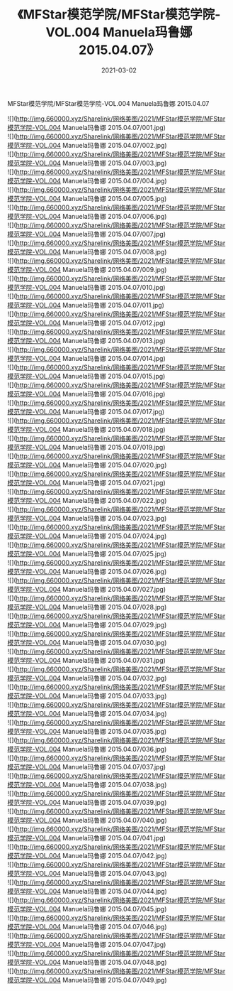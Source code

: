 ﻿---
layout: post
title:  《MFStar模范学院/MFStar模范学院-VOL.004 Manuela玛鲁娜 2015.04.07》
date:   2021-03-02
img: http://img.660000.xyz/Sharelink/网络美图/2021/MFStar模范学院/MFStar模范学院-VOL.004 Manuela玛鲁娜 2015.04.07/000.jpg
categories: [美女, 清纯, 唯美]
---

MFStar模范学院/MFStar模范学院-VOL.004 Manuela玛鲁娜 2015.04.07

 ![](http://img.660000.xyz/Sharelink/网络美图/2021/MFStar模范学院/MFStar模范学院-VOL.004 Manuela玛鲁娜 2015.04.07/001.jpg) <br>![](http://img.660000.xyz/Sharelink/网络美图/2021/MFStar模范学院/MFStar模范学院-VOL.004 Manuela玛鲁娜 2015.04.07/002.jpg) <br>![](http://img.660000.xyz/Sharelink/网络美图/2021/MFStar模范学院/MFStar模范学院-VOL.004 Manuela玛鲁娜 2015.04.07/003.jpg) <br>![](http://img.660000.xyz/Sharelink/网络美图/2021/MFStar模范学院/MFStar模范学院-VOL.004 Manuela玛鲁娜 2015.04.07/004.jpg) <br>![](http://img.660000.xyz/Sharelink/网络美图/2021/MFStar模范学院/MFStar模范学院-VOL.004 Manuela玛鲁娜 2015.04.07/005.jpg) <br>![](http://img.660000.xyz/Sharelink/网络美图/2021/MFStar模范学院/MFStar模范学院-VOL.004 Manuela玛鲁娜 2015.04.07/006.jpg) <br>![](http://img.660000.xyz/Sharelink/网络美图/2021/MFStar模范学院/MFStar模范学院-VOL.004 Manuela玛鲁娜 2015.04.07/007.jpg) <br>![](http://img.660000.xyz/Sharelink/网络美图/2021/MFStar模范学院/MFStar模范学院-VOL.004 Manuela玛鲁娜 2015.04.07/008.jpg) <br>![](http://img.660000.xyz/Sharelink/网络美图/2021/MFStar模范学院/MFStar模范学院-VOL.004 Manuela玛鲁娜 2015.04.07/009.jpg) <br>![](http://img.660000.xyz/Sharelink/网络美图/2021/MFStar模范学院/MFStar模范学院-VOL.004 Manuela玛鲁娜 2015.04.07/010.jpg) <br>![](http://img.660000.xyz/Sharelink/网络美图/2021/MFStar模范学院/MFStar模范学院-VOL.004 Manuela玛鲁娜 2015.04.07/011.jpg) <br>![](http://img.660000.xyz/Sharelink/网络美图/2021/MFStar模范学院/MFStar模范学院-VOL.004 Manuela玛鲁娜 2015.04.07/012.jpg) <br>![](http://img.660000.xyz/Sharelink/网络美图/2021/MFStar模范学院/MFStar模范学院-VOL.004 Manuela玛鲁娜 2015.04.07/013.jpg) <br>![](http://img.660000.xyz/Sharelink/网络美图/2021/MFStar模范学院/MFStar模范学院-VOL.004 Manuela玛鲁娜 2015.04.07/014.jpg) <br>![](http://img.660000.xyz/Sharelink/网络美图/2021/MFStar模范学院/MFStar模范学院-VOL.004 Manuela玛鲁娜 2015.04.07/015.jpg) <br>![](http://img.660000.xyz/Sharelink/网络美图/2021/MFStar模范学院/MFStar模范学院-VOL.004 Manuela玛鲁娜 2015.04.07/016.jpg) <br>![](http://img.660000.xyz/Sharelink/网络美图/2021/MFStar模范学院/MFStar模范学院-VOL.004 Manuela玛鲁娜 2015.04.07/017.jpg) <br>![](http://img.660000.xyz/Sharelink/网络美图/2021/MFStar模范学院/MFStar模范学院-VOL.004 Manuela玛鲁娜 2015.04.07/018.jpg) <br>![](http://img.660000.xyz/Sharelink/网络美图/2021/MFStar模范学院/MFStar模范学院-VOL.004 Manuela玛鲁娜 2015.04.07/019.jpg) <br>![](http://img.660000.xyz/Sharelink/网络美图/2021/MFStar模范学院/MFStar模范学院-VOL.004 Manuela玛鲁娜 2015.04.07/020.jpg) <br>![](http://img.660000.xyz/Sharelink/网络美图/2021/MFStar模范学院/MFStar模范学院-VOL.004 Manuela玛鲁娜 2015.04.07/021.jpg) <br>![](http://img.660000.xyz/Sharelink/网络美图/2021/MFStar模范学院/MFStar模范学院-VOL.004 Manuela玛鲁娜 2015.04.07/022.jpg) <br>![](http://img.660000.xyz/Sharelink/网络美图/2021/MFStar模范学院/MFStar模范学院-VOL.004 Manuela玛鲁娜 2015.04.07/023.jpg) <br>![](http://img.660000.xyz/Sharelink/网络美图/2021/MFStar模范学院/MFStar模范学院-VOL.004 Manuela玛鲁娜 2015.04.07/024.jpg) <br>![](http://img.660000.xyz/Sharelink/网络美图/2021/MFStar模范学院/MFStar模范学院-VOL.004 Manuela玛鲁娜 2015.04.07/025.jpg) <br>![](http://img.660000.xyz/Sharelink/网络美图/2021/MFStar模范学院/MFStar模范学院-VOL.004 Manuela玛鲁娜 2015.04.07/026.jpg) <br>![](http://img.660000.xyz/Sharelink/网络美图/2021/MFStar模范学院/MFStar模范学院-VOL.004 Manuela玛鲁娜 2015.04.07/027.jpg) <br>![](http://img.660000.xyz/Sharelink/网络美图/2021/MFStar模范学院/MFStar模范学院-VOL.004 Manuela玛鲁娜 2015.04.07/028.jpg) <br>![](http://img.660000.xyz/Sharelink/网络美图/2021/MFStar模范学院/MFStar模范学院-VOL.004 Manuela玛鲁娜 2015.04.07/029.jpg) <br>![](http://img.660000.xyz/Sharelink/网络美图/2021/MFStar模范学院/MFStar模范学院-VOL.004 Manuela玛鲁娜 2015.04.07/030.jpg) <br>![](http://img.660000.xyz/Sharelink/网络美图/2021/MFStar模范学院/MFStar模范学院-VOL.004 Manuela玛鲁娜 2015.04.07/031.jpg) <br>![](http://img.660000.xyz/Sharelink/网络美图/2021/MFStar模范学院/MFStar模范学院-VOL.004 Manuela玛鲁娜 2015.04.07/032.jpg) <br>![](http://img.660000.xyz/Sharelink/网络美图/2021/MFStar模范学院/MFStar模范学院-VOL.004 Manuela玛鲁娜 2015.04.07/033.jpg) <br>![](http://img.660000.xyz/Sharelink/网络美图/2021/MFStar模范学院/MFStar模范学院-VOL.004 Manuela玛鲁娜 2015.04.07/034.jpg) <br>![](http://img.660000.xyz/Sharelink/网络美图/2021/MFStar模范学院/MFStar模范学院-VOL.004 Manuela玛鲁娜 2015.04.07/035.jpg) <br>![](http://img.660000.xyz/Sharelink/网络美图/2021/MFStar模范学院/MFStar模范学院-VOL.004 Manuela玛鲁娜 2015.04.07/036.jpg) <br>![](http://img.660000.xyz/Sharelink/网络美图/2021/MFStar模范学院/MFStar模范学院-VOL.004 Manuela玛鲁娜 2015.04.07/037.jpg) <br>![](http://img.660000.xyz/Sharelink/网络美图/2021/MFStar模范学院/MFStar模范学院-VOL.004 Manuela玛鲁娜 2015.04.07/038.jpg) <br>![](http://img.660000.xyz/Sharelink/网络美图/2021/MFStar模范学院/MFStar模范学院-VOL.004 Manuela玛鲁娜 2015.04.07/039.jpg) <br>![](http://img.660000.xyz/Sharelink/网络美图/2021/MFStar模范学院/MFStar模范学院-VOL.004 Manuela玛鲁娜 2015.04.07/040.jpg) <br>![](http://img.660000.xyz/Sharelink/网络美图/2021/MFStar模范学院/MFStar模范学院-VOL.004 Manuela玛鲁娜 2015.04.07/041.jpg) <br>![](http://img.660000.xyz/Sharelink/网络美图/2021/MFStar模范学院/MFStar模范学院-VOL.004 Manuela玛鲁娜 2015.04.07/042.jpg) <br>![](http://img.660000.xyz/Sharelink/网络美图/2021/MFStar模范学院/MFStar模范学院-VOL.004 Manuela玛鲁娜 2015.04.07/043.jpg) <br>![](http://img.660000.xyz/Sharelink/网络美图/2021/MFStar模范学院/MFStar模范学院-VOL.004 Manuela玛鲁娜 2015.04.07/044.jpg) <br>![](http://img.660000.xyz/Sharelink/网络美图/2021/MFStar模范学院/MFStar模范学院-VOL.004 Manuela玛鲁娜 2015.04.07/045.jpg) <br>![](http://img.660000.xyz/Sharelink/网络美图/2021/MFStar模范学院/MFStar模范学院-VOL.004 Manuela玛鲁娜 2015.04.07/046.jpg) <br>![](http://img.660000.xyz/Sharelink/网络美图/2021/MFStar模范学院/MFStar模范学院-VOL.004 Manuela玛鲁娜 2015.04.07/047.jpg) <br>![](http://img.660000.xyz/Sharelink/网络美图/2021/MFStar模范学院/MFStar模范学院-VOL.004 Manuela玛鲁娜 2015.04.07/048.jpg) <br>![](http://img.660000.xyz/Sharelink/网络美图/2021/MFStar模范学院/MFStar模范学院-VOL.004 Manuela玛鲁娜 2015.04.07/049.jpg) <br>